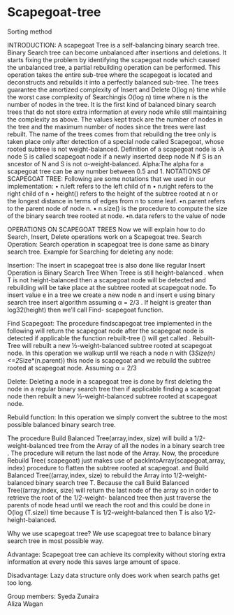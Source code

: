 # Scapegoat-tree
Sorting method

INTRODUCTION:
A scapegoat Tree is a self-balancing binary search tree. Binary Search tree can become unbalanced after insertions and deletions. It starts fixing the problem by identifying the scapegoat node which caused the unbalanced tree, a partial rebuilding operation can be performed. This operation takes the entire sub-tree where the scapegoat is located and deconstructs and rebuilds it into a perfectly balanced sub-tree. The trees guarantee the amortized complexity of Insert and Delete O(log n) time while the worst case complexity of Searchingis O(log n) time where n is the number of nodes in the tree. It is the first kind of balanced binary search trees that do not store extra information at every node while still maintaining
the complexity as above. The values kept track are the number of nodes in the tree and the
maximum number of nodes since the trees were last rebuilt. The name of the trees comes
from that rebuilding the tree only is taken place only after detection of a special node called
Scapegoat, whose rooted subtree is not weight-balanced.
Definition of a scapegoat node is :A node S is  called scapegoat node if a newly inserted deep node N if S is an sncestor of N and S is not α-weight-balanced.
Alpha:The alpha for a scapegoat tree can be any number between 0.5 and 1.
NOTATIONS OF SCAPEGOAT TREE:
Following are some notations that we used in our implementation:
• n.left      refers to the left child of n
• n.right    refers to the right child of n
• height() refers to the height of the subtree rooted at n or the longest distance in terms
                of edges from n to some leaf.
•n.parent refers to the parent node of node n.
• n.size() is the procedure to compute the size of the binary search tree rooted at node.
•n.data  refers to the value of node

OPERATIONS ON SCAPEGOAT TREES
Now we will explain how to do Search, Insert, Delete operations work on a Scapegoat tree.
Search Operation:
Search operation in scapegoat tree is done same as binary search tree.
Example for  Searching for deleting any node: 
 
 


Insertion:
The insert in scapegoat tree is also done like regular Insert Operation is Binary Search Tree When Treee is still height-balanced . when T is not height-balanced then a scapegoat node will be detected and rebuilding will be take place at the subtree rooted at scapegoat node.
To insert value e in a tree we create a new node n and insert e using binary search tree insert algorithm assuming α = 2/3 . If height  is greater than log32(height) then we’ll call Find- scapegoat function. 
 

Find Scapegoat:
The procedure findscapegoat tree implemented in the following will return the scapegoat node after the scapegoat node is detected if applicable the function rebuilt-tree () will get called . Rebuilt-Tree will rebuilt a new ½-weight-balanced subtree rooted at scapegoat node. In this operation we walkup until we reach a node n with (3*Size(n)<=2*Size*(n.parent)) this node is scapegoat and we rebuild the subtree rooted at scapegoat node.  Assuming  α = 2/3

 

Delete:
Deleting a node in a scapegoat tree is done by first deleting the node in a regular binary search tree then if applicable finding a scapegoat node then rebuilt a new ½-weight-balanced subtree rooted at scapegoat node.
 


Rebuild function:
In this operation we simply convert the subtree to the most possible balanced binary search tree. 
 
The procedure Build  Balanced Tree(array,index, size) will build a 1/2-weight-balanced
tree from the Array of all the nodes in a binary search tree . The procedure will return
the last node of the Array. Now, the procedure Rebuild Tree( scapegoat) just
makes use of packIntoArray(scapegoat,array, index) procedure to flatten the subtree rooted at scapegoat. and Build  Balanced Tree((array,index, size) to rebuild the Array into 1/2-weight-
balanced binary search tree T. Because the call Build Balanced Tree((array,index, size)
will return the last node of the array so in order to retrieve the root of the 1/2-weight-
balanced tree then just traverse the parents of node head until we reach the root and this
could be done in O(log (T.size)) time because T is 1/2-weight-balanced then T is also 1/2-
height-balanced.

Why we use scapegoat tree?
We use scapegoat tree to balance binary search tree in most possible way.


Advantage:
Scapegoat tree can achieve its complexity without storing extra information at every node this saves large amount of space.

Disadvantage:
Lazy data structure only does work when search paths get too long.

Group members:
Syeda Zunaira     
Aliza Wagan
